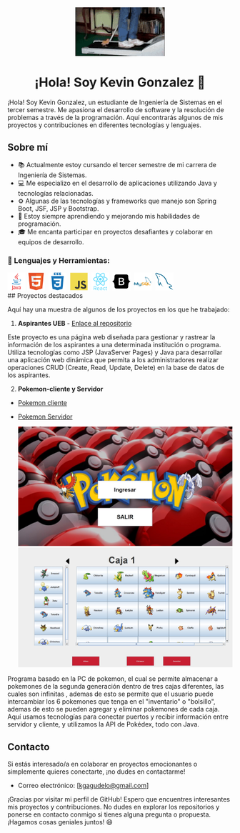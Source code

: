 <div id="header" align="center">
    <img src="duck1.gif" width="200" />
    <h1 align="center">¡Hola! Soy Kevin Gonzalez 🚀</h1>
</div>


¡Hola! Soy Kevin Gonzalez, un estudiante de Ingeniería de Sistemas en el tercer semestre. Me apasiona el desarrollo de software y la resolución de problemas a través de la programación. Aquí encontrarás algunos de mis proyectos y contribuciones en diferentes tecnologías y lenguajes.

## Sobre mí

- 📚 Actualmente estoy cursando el tercer semestre de mi carrera de Ingeniería de Sistemas.
- 💻 Me especializo en el desarrollo de aplicaciones utilizando Java y tecnologías relacionadas.
- ⚙️ Algunas de las tecnologías y frameworks que manejo son Spring Boot, JSF, JSP y Bootstrap.
- 🌱 Estoy siempre aprendiendo y mejorando mis habilidades de programación.
- 🎓 Me encanta participar en proyectos desafiantes y colaborar en equipos de desarrollo.

<div align="left">
    <h3>🔨 Lenguajes y Herramientas:</h3>
    <div>
              <img src="https://github.com/devicons/devicon/blob/master/icons/java/java-original-wordmark.svg" title="Git" **alt="Git" width="40" height="40"/>
        <img src="https://github.com/devicons/devicon/blob/master/icons/html5/html5-original.svg" title="HTML5" alt="HTML" width="40" height="40"/>&nbsp;
        <img src="https://github.com/devicons/devicon/blob/master/icons/css3/css3-plain-wordmark.svg"  title="CSS3" alt="CSS" width="40" height="40"/>&nbsp;
        <img src="https://github.com/devicons/devicon/blob/master/icons/javascript/javascript-original.svg" title="JavaScript" alt="JavaScript" width="40" height="40"/>&nbsp;
        <img src="https://github.com/devicons/devicon/blob/master/icons/react/react-original-wordmark.svg" title="React" alt="React" width="40" height="40"/>&nbsp;
        <img src="https://github.com/devicons/devicon/blob/master/icons/bootstrap/bootstrap-plain.svg" title="Bootstrap" alt="Bootstrap" width="40" height="40"/>&nbsp;
        <img src="https://github.com/devicons/devicon/blob/master/icons/mysql/mysql-original-wordmark.svg" title="MySQL"  alt="MySQL" width="40" height="40"/>&nbsp;
        <img src="https://github.com/devicons/devicon/blob/master/icons/mysql/mysql-plain.svg" title="Git" **alt="Git" width="40" height="40"/>
      </div>
</div>
## Proyectos destacados


Aquí hay una muestra de algunos de los proyectos en los que he trabajado:

1. **Aspirantes UEB** - [Enlace al repositorio](https://github.com/revkelo/Aspirantes-UEB-Proyecto)



    

Este proyecto es una página web diseñada para gestionar y rastrear la información de los aspirantes a una determinada institución o programa. Utiliza tecnologías como JSP (JavaServer Pages) y Java para desarrollar una aplicación web dinámica que permita a los administradores realizar operaciones CRUD (Create, Read, Update, Delete) en la base de datos de los aspirantes.

2. **Pokemon-cliente y Servidor** 
  - [Pokemon cliente](https://github.com/YAMlNORYUU/Pokemon_Cliente)
  - [Pokemon Servidor](https://github.com/YAMlNORYUU/Pokemon-Servidor)


    <img src="https://github.com/YAMlNORYUU/Pokemon_Cliente/blob/main/IMAGENES/menu.jfif?raw=true" width="600" />
    
    
    <img src="https://github.com/YAMlNORYUU/Pokemon_Cliente/blob/main/IMAGENES/PC.jfif?raw=true" width="600" />




Programa basado en la PC de pokemon, el cual se permite almacenar a pokemones de la segunda generación dentro de tres cajas diferentes, las cuales son infinitas , ademas de esto se permite que el usuario puede intercambiar los 6 pokemones que tenga en el "inventario" o "bolsillo", ademas de esto se pueden agregar y eliminar pokemones de cada caja.
Aquí usamos tecnologías para conectar puertos y recibir información entre servidor y cliente, y utilizamos la API de Pokédex, todo con Java.

## Contacto

Si estás interesado/a en colaborar en proyectos emocionantes o simplemente quieres conectarte, ¡no dudes en contactarme!

- Correo electrónico: [kgagudelo@gmail.com]

¡Gracias por visitar mi perfil de GitHub! Espero que encuentres interesantes mis proyectos y contribuciones. No dudes en explorar los repositorios y ponerse en contacto conmigo si tienes alguna pregunta o propuesta. ¡Hagamos cosas geniales juntos! 😄


<!--
**revkelo/revkelo** is a ✨ _special_ ✨ repository because its `README.md` (this file) appears on your GitHub profile.

Here are some ideas to get you started:

- 🔭 I’m currently working on ...
- 🌱 I’m currently learning ...
- 👯 I’m looking to collaborate on ...
- 🤔 I’m looking for help with ...
- 💬 Ask me about ...
- 📫 How to reach me: ...
- 😄 Pronouns: ...
- ⚡ Fun fact: ...
-->
